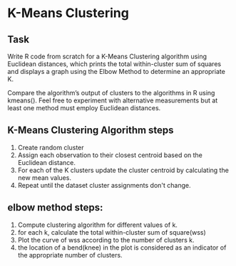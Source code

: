 # K-Means Clustering

## Task 

Write R code from scratch for a K-Means Clustering algorithm using Euclidean distances, which prints the total within-cluster sum of squares and displays a graph using the Elbow Method to determine an appropriate K.

Compare the algorithm’s output of clusters to the algorithms in R using kmeans(). Feel free to experiment with alternative measurements but at least one method must employ Euclidean distances.

## K-Means Clustering Algorithm steps
1. Create random cluster 
2. Assign each observation to their closest centroid based on the Euclidean distance. 
3. For each of the K clusters update the cluster centroid by calculating the new mean values.
4. Repeat until the dataset cluster assignments don't change.

## elbow method steps:
1. Compute clustering algorithm for different values of k.
2. for each k, calculate the total within-cluster sum of square(wss)
3. Plot the curve of wss according to the number of clusters k.
4. the location of a bend(knee) in the plot is considered as an indicator of the appropriate number of clusters.
